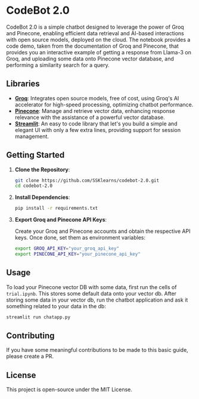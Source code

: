 # CodeBot 2.0

CodeBot 2.0 is a simple chatbot designed to leverage the power of Groq and Pinecone, enabling efficient data retrieval and AI-based interactions with open source models, deployed on the cloud.
The notebook provides a code demo, taken from the documentation of Groq and Pinecone, that provides you an interactive example of getting a response from Llama-3 on Groq, and uploading some data onto Pinecone vector database, and performing a similarity search for a query.

## Libraries

- **[Groq](https://groq.com/)**: Integrates open source models, free of cost, using Groq's AI accelerator for high-speed processing, optimizing chatbot performance.
- **[Pinecone](https://www.pinecone.io/)**: Manage and retrieve vector data, enhancing response relevance with the assistance of a powerful vector database.
- **[Streamlit](https://streamlit.io/)**: An easy to code library that let's you build a simple and elegant UI with only a few extra lines, providing support for session management.

## Getting Started

1. **Clone the Repository**:
   ```bash
   git clone https://github.com/SSKlearns/codebot-2.0.git
   cd codebot-2.0
   ```

2. **Install Dependencies**:
   ```bash
   pip install -r requirements.txt
   ```

3. **Export Groq and Pinecone API Keys**:

   Create your Groq and Pinecone accounts and obtain the respective API keys. Once done, set them as environment variables:

   ```bash
   export GROQ_API_KEY="your_groq_api_key"
   export PINECONE_API_KEY="your_pinecone_api_key"
   ```

## Usage

To load your Pinecone vector DB with some data, first run the cells of `trial.ipynb`. This stores some default data onto your vector db.
After storing some data in your vector db, run the chatbot application and ask it something related to your data in the db:

```bash
streamlit run chatapp.py
```

## Contributing

If you have some meaningful contributions to be made to this basic guide, please create a PR.

## License

This project is open-source under the MIT License.